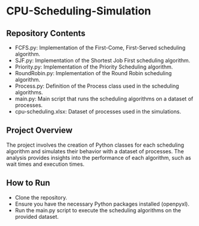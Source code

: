 # CPU-Scheduling-Simulation

## Repository Contents
- FCFS.py: Implementation of the First-Come, First-Served scheduling algorithm.
- SJF.py: Implementation of the Shortest Job First scheduling algorithm.
- Priority.py: Implementation of the Priority Scheduling algorithm.
- RoundRobin.py: Implementation of the Round Robin scheduling algorithm.
- Process.py: Definition of the Process class used in the scheduling algorithms.
- main.py: Main script that runs the scheduling algorithms on a dataset of processes.
- cpu-scheduling.xlsx: Dataset of processes used in the simulations.

## Project Overview
The project involves the creation of Python classes for each scheduling algorithm and simulates their behavior with a dataset of processes. The analysis provides insights into the performance of each algorithm, such as wait times and execution times.

## How to Run
- Clone the repository.
- Ensure you have the necessary Python packages installed (openpyxl).
- Run the main.py script to execute the scheduling algorithms on the provided dataset.
